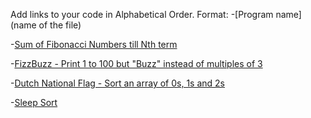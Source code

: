 Add links to your code in Alphabetical Order.
Format: -[Program name](name of the file)

-[Sum of Fibonacci Numbers till Nth term](FibonacciNumbers.go)

-[FizzBuzz - Print 1 to 100 but "Buzz" instead of multiples of 3](FizzBuzz.go)

-[Dutch National Flag - Sort an array of 0s, 1s and 2s](DutchNationalFlag.go)

-[Sleep Sort](SleepSort.go)